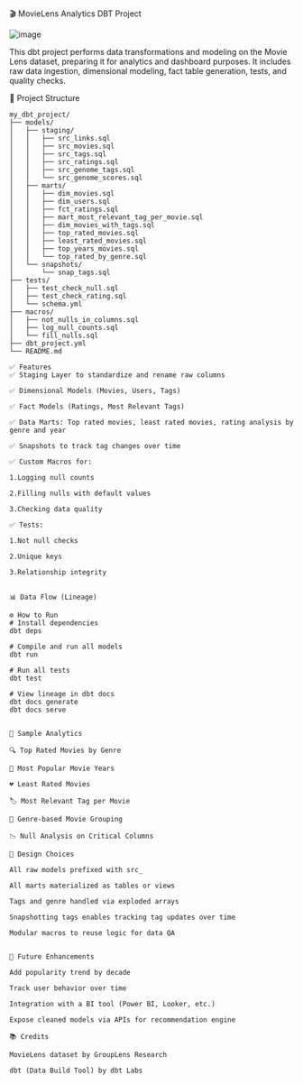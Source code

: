 🎬 MovieLens Analytics DBT Project

![image](https://github.com/user-attachments/assets/4a53d1dd-7eec-45e2-ad05-d4d339aa8a93)

This dbt project performs data transformations and modeling on the Movie Lens dataset, preparing it for analytics and dashboard purposes. It includes raw data ingestion, dimensional modeling, fact table generation, tests, and quality checks.

📁 Project Structure

```
my_dbt_project/
├── models/
│   ├── staging/
│   │   ├── src_links.sql
│   │   ├── src_movies.sql
│   │   ├── src_tags.sql
│   │   ├── src_ratings.sql
│   │   ├── src_genome_tags.sql
│   │   └── src_genome_scores.sql
│   ├── marts/
│   │   ├── dim_movies.sql
│   │   ├── dim_users.sql
│   │   ├── fct_ratings.sql
│   │   ├── mart_most_relevant_tag_per_movie.sql
│   │   ├── dim_movies_with_tags.sql
│   │   ├── top_rated_movies.sql
│   │   ├── least_rated_movies.sql
│   │   ├── top_years_movies.sql
│   │   └── top_rated_by_genre.sql
│   └── snapshots/
│       └── snap_tags.sql
├── tests/
│   ├── test_check_null.sql
│   ├── test_check_rating.sql
│   └── schema.yml
├── macros/
│   ├── not_nulls_in_columns.sql
│   ├── log_null_counts.sql
│   └── fill_nulls.sql
├── dbt_project.yml
└── README.md
```

```
✅ Features
✅ Staging Layer to standardize and rename raw columns

✅ Dimensional Models (Movies, Users, Tags)

✅ Fact Models (Ratings, Most Relevant Tags)

✅ Data Marts: Top rated movies, least rated movies, rating analysis by genre and year

✅ Snapshots to track tag changes over time

✅ Custom Macros for:

1.Logging null counts

2.Filling nulls with default values

3.Checking data quality

✅ Tests:

1.Not null checks

2.Unique keys

3.Relationship integrity
```

```

📊 Data Flow (Lineage)

⚙️ How to Run
# Install dependencies
dbt deps

# Compile and run all models
dbt run

# Run all tests
dbt test

# View lineage in dbt docs
dbt docs generate
dbt docs serve
```

```

📌 Sample Analytics

🔍 Top Rated Movies by Genre

📆 Most Popular Movie Years

💔 Least Rated Movies

🏷️ Most Relevant Tag per Movie

🧠 Genre-based Movie Grouping

📉 Null Analysis on Critical Columns
```

```
📐 Design Choices

All raw models prefixed with src_

All marts materialized as tables or views

Tags and genre handled via exploded arrays

Snapshotting tags enables tracking tag updates over time

Modular macros to reuse logic for data QA
```

```

🚀 Future Enhancements

Add popularity trend by decade

Track user behavior over time

Integration with a BI tool (Power BI, Looker, etc.)

Expose cleaned models via APIs for recommendation engine
```

```
📚 Credits

MovieLens dataset by GroupLens Research

dbt (Data Build Tool) by dbt Labs
```

